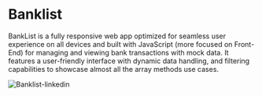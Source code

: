 # Banklist
BankList is a fully responsive web app optimized for seamless user experience on all devices and built with JavaScript (more focused on Front-End) for managing and viewing bank transactions with mock data. It features a user-friendly interface with dynamic data handling, and filtering capabilities to showcase almost all the array methods use cases.

![Banklist-linkedin](https://github.com/MatinT-SA/Banklist/assets/85360666/92175ed3-51f1-42b2-8832-6a34bf3c0098)
